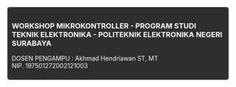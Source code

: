 <div style="background-color: #2e2e2e; padding: 10px; border-radius: 5px; color: white;">
  <h3>WORKSHOP MIKROKONTROLLER - PROGRAM STUDI TEKNIK ELEKTRONIKA - POLITEKNIK ELEKTRONIKA NEGERI SURABAYA</h3>
  <p>DOSEN PENGAMPU : Akhmad Hendriawan ST, MT <br/> NIP. 197501272002121003</p>
</div>